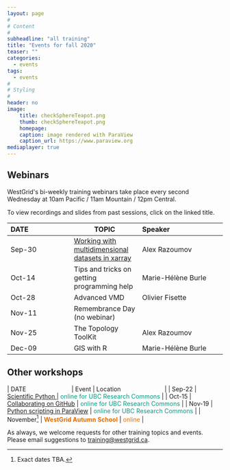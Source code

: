 ```yaml
---
layout: page
#
# Content
#
subheadline: "all training"
title: "Events for fall 2020"
teaser: ""
categories:
  - events
tags:
  - events
#
# Styling
#
header: no
image:
    title: checkSphereTeapot.png
    thumb: checkSphereTeapot.png
    homepage:
    caption: image rendered with ParaView
    caption_url: https://www.paraview.org
mediaplayer: true
---
```


<!-- For more information on each session, or to register, click on the links below. -->

<!-- ========================================================================================== -->

## Webinars

WestGrid's bi-weekly training webinars take place every second Wednesday at 10am Pacific / 11am Mountain / 12pm Central.

To view recordings and slides from past sessions, click on the linked title.

| DATE&nbsp;&nbsp;&nbsp;&nbsp;&nbsp;&nbsp;&nbsp;&nbsp;&nbsp;&nbsp;&nbsp;&nbsp;&nbsp;&nbsp;&nbsp;&nbsp;&nbsp;&nbsp;&nbsp;&nbsp;&nbsp; | TOPIC | Speaker&nbsp;&nbsp;&nbsp;&nbsp;&nbsp;&nbsp;&nbsp;&nbsp;&nbsp;&nbsp;&nbsp;&nbsp;&nbsp;&nbsp;&nbsp;&nbsp;&nbsp;&nbsp;&nbsp;&nbsp;&nbsp;&nbsp;&nbsp;&nbsp;&nbsp;&nbsp;&nbsp; |
| ------------- | --------------- | ----------------- |
| Sep-30 | [Working with multidimensional datasets in xarray](https://www.eventbrite.ca/e/westgrid-webinar-working-with-multidimensional-datasets-in-xarray-registration-118606285593) | Alex Razoumov |
| Oct-14 | Tips and tricks on getting programming help | Marie-Hélène Burle |
| Oct-28 | Advanced VMD | Olivier Fisette | <!-- should mention Dmitri’s webinar in the abstract -->
| Nov-11 | Remembrance Day (no webinar) | |
| Nov-25 | The Topology ToolKit | Alex Razoumov |
| Dec-09 | GIS with R | Marie-Hélène Burle |

<!-- Jan-15[^1] -->
<!-- [^1]: Note the off-cycle week. -->


<!-- ========================================================================================== -->

## Other workshops

| DATE&nbsp;&nbsp;&nbsp;&nbsp;&nbsp;&nbsp;&nbsp;&nbsp;&nbsp;&nbsp;&nbsp;&nbsp;&nbsp;&nbsp;&nbsp;&nbsp;&nbsp;&nbsp;&nbsp;&nbsp;&nbsp;&nbsp;&nbsp;&nbsp;&nbsp;&nbsp; | Event | Location&nbsp;&nbsp;&nbsp;&nbsp;&nbsp;&nbsp;&nbsp;&nbsp;&nbsp;&nbsp;&nbsp;&nbsp;&nbsp;&nbsp;&nbsp;&nbsp;&nbsp;&nbsp;&nbsp;&nbsp;&nbsp;&nbsp;&nbsp;&nbsp;&nbsp; |
| Sep-22 | [Scientific Python ](https://libcal.library.ubc.ca/calendar/vancouver/westgrid-scientific-Python) | <span style="color:#049A80">online for UBC Research Commons</span> |
| Oct-15 | [Collaborating on GitHub](https://libcal.library.ubc.ca/calendar/vancouver/?t=g&q=Westgrid%20advanced%20computing&cid=7544&cal=7544) | <span style="color:#049A80">online for UBC Research Commons</span> |
| Nov-19 | [Python scripting in ParaView](https://libcal.library.ubc.ca/calendar/vancouver/?t=g&q=Westgrid%20advanced%20computing&cid=7544&cal=7544) | <span style="color:#049A80">online for UBC Research Commons</span> |
| November[^1] | <span style="color:#E26D00"><b>WestGrid Autumn School</b></span> | <span style="color:#E26D00">online</span> |

[^1]: Exact dates TBA.



<!-- You might also find useful the following workshops taught by our partner Advanced Research Computing -->
<!-- (ARC) teams at the WestGrid member institutions: -->
<!-- * [Hands-on introduction to HPC](https://wiki.usask.ca/x/OgExY) at USask -->
<!-- * [Research Computing Bootcamps](https://ist.ualberta.ca/blog/events/research-computing-bootcamps-are-back) at UofA -->

<!-- ========================================================================================== -->

As always, we welcome requests for other training topics and events. Please email suggestions to training@westgrid.ca.
